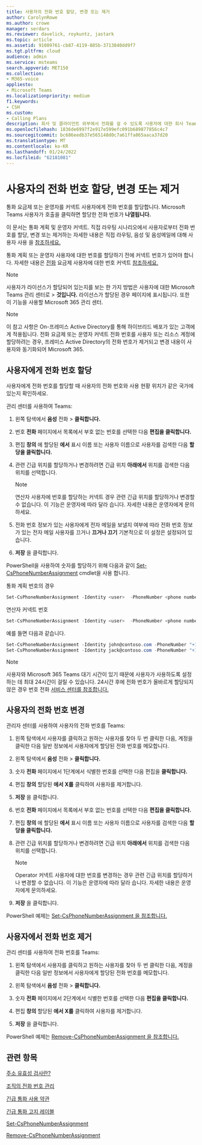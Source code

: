 ```yaml
---
title: 사용자의 전화 번호 할당, 변경 또는 제거
author: CarolynRowe
ms.author: crowe
manager: serdars
ms.reviewer: davelick, roykuntz, jastark
ms.topic: article
ms.assetid: 91089761-cb87-4119-885b-3713840dd9f7
ms.tgt.pltfrm: cloud
audience: admin
ms.service: msteams
search.appverid: MET150
ms.collection:
- M365-voice
appliesto:
- Microsoft Teams
ms.localizationpriority: medium
f1.keywords:
- CSH
ms.custom:
- Calling Plans
description: 회사 및 클라이언트 외부에서 전화를 걸 수 있도록 사용자에 대한 회사 Teams 전화 번호를 할당, 변경 또는 제거하는 방법에 대해 자세히 알아보습니다.
ms.openlocfilehash: 1836de6997f2e917e599efc091b689877856c4c7
ms.sourcegitcommit: bc686eedb37e565148d0c7a61ffa865aaca37d20
ms.translationtype: MT
ms.contentlocale: ko-KR
ms.lasthandoff: 01/24/2022
ms.locfileid: "62181081"
---
```

# <a name="assign-change-or-remove-a-phone-number-for-a-user"></a>사용자의 전화 번호 할당, 변경 또는 제거

통화 요금제 또는 운영자를 커넥트 사용자에게 전화 번호를 할당합니다. Microsoft Teams 사용자가 호출을 클릭하면 할당한 전화 번호가 **나열됩니다.** 

이 문서는 통화 계획 및 운영자 커넥트. 직접 라우팅 시나리오에서 사용자로부터 전화 번호를 할당, 변경 또는 제거하는 자세한 내용은 직접 라우팅, 음성 및 음성메일에 대해 사용자 사용 을 [참조하세요.](./direct-routing-enable-users.md)

통화 계획 또는 운영자 사용자에 대한 번호를 할당하기 전에 커넥트 번호가 있어야 합니다. 자세한 내용은 [전화](getting-phone-numbers-for-your-users.md) 요금제 사용자에 대한 번호 커넥트 [참조하세요.](operator-connect-configure.md#set-up-phone-numbers)

  
> [!NOTE]
> 사용자가 라이선스가 할당되어 있는지를 보는 한 가지 방법은 사용자에 대한 Microsoft Teams 관리 센터로 > **것입니다.** 라이선스가 할당된 경우 페이지에 표시됩니다.  또한 이 기능을 사용할 Microsoft 365 관리 센터.

> [!NOTE]
> 이 참고 사항은 On-프레미스 Active Directory를 통해 하이브리드 배포가 있는 고객에게 적용됩니다. 전화 요금제 또는 운영자 커넥트 전화 번호를 사용자 또는 리소스 계정에 할당하려는 경우, 프레미스 Active Directory의 전화 번호가 제거되고 변경 내용이 사용자와 동기화되어 Microsoft 365.
  
## <a name="assign-a-phone-number-to-a-user"></a>사용자에게 전화 번호 할당

사용자에게 전화 번호를 할당할 때 사용자의 전화 번호와 사용 현황 위치가 같은 국가에 있는지 확인하세요.

관리 센터를 사용하여 Teams:
    
1. 왼쪽 탐색에서 **음성** 전화  >  **클릭합니다.**

2. 번호 **전화** 페이지에서 목록에서 부호 없는 번호를 선택한 다음 **편집을 클릭합니다.**  

3. 편집 **창의** 에 할당된 **에서** 표시 이름 또는 사용자 이름으로 사용자를 검색한 다음 **할당을 클릭합니다.**

4. 관련 긴급 위치를 할당하거나 변경하려면 긴급 위치 **아래에서** 위치를 검색한 다음 위치를 선택합니다.

   > [!NOTE]
   > 연산자 사용자에 번호를 할당하는 커넥트 경우 관련 긴급 위치를 할당하거나 변경할 수 없습니다. 이 기능은 운영자에 따라 달라 습니다. 자세한 내용은 운영자에게 문의하세요.

5. 전화 번호 정보가 있는 사용자에게 전자 메일을 보낼지 여부에 따라 전화 번호 정보가 있는 전자 메일 사용자를 끄거나 **끄거나 끄기** 기본적으로 이 설정은 설정되어 있습니다. 

6. **저장** 을 클릭합니다.

PowerShell을 사용하여 숫자를 할당하기 위해 다음과 같이 [Set-CsPhoneNumberAssignment](/powershell/module/teams/set-csphonenumberassignment) cmdlet을 사용 합니다.

통화 계획 번호의 경우
```PowerShell
Set-CsPhoneNumberAssignment -Identity <user>  -PhoneNumber <phone number> -PhoneNumberType CallingPlan
```

연산자 커넥트 번호
```PowerShell
Set-CsPhoneNumberAssignment -Identity <user>  -PhoneNumber <phone number> -PhoneNumberType OperatorConnect
```

예를 들면 다음과 같습니다.

```PowerShell
Set-CsPhoneNumberAssignment -Identity john@contoso.com -PhoneNumber "+14255550101" -PhoneNumberType CallingPlan
Set-CsPhoneNumberAssignment -Identity jack@contoso.com -PhoneNumber "+14255550102" -PhoneNumberType OperatorConnect
```

> [!NOTE]
> 사용자와 Microsoft 365 Teams 대기 시간이 있기 때문에 사용자가 사용하도록 설정하는 데 최대 24시간이 걸릴 수 있습니다. 24시간 후에 전화 번호가 올바르게 할당되지 않은 경우 번호 전화 [서비스 센터를 참조합니다.](https://pstnsd.powerappsportals.com/) 

  
## <a name="change-a-phone-number-for-a-user"></a>사용자의 전화 번호 변경

관리자 센터를 사용하여 사용자의 전화 번호를 Teams:
    
1. 왼쪽 탐색에서 사용자를 클릭하고 원하는 사용자를 찾아 두 번 클릭한 다음, 계정을 클릭한 다음 일반 정보에서 사용자에게 할당된 전화 번호를 메모합니다. 

2. 왼쪽 탐색에서 **음성** 전화  >  **클릭합니다.**

3. 숫자 **전화** 페이지에서 1단계에서 식별한 번호를 선택한 다음 편집을 **클릭합니다.**  

4. 편집 **창의** 할당된 **에서** **X를** 클릭하여 사용자를 제거합니다.

5. **저장** 을 클릭합니다.

6. 번호 **전화** 페이지에서 목록에서 부호 없는 번호를 선택한 다음 **편집을 클릭합니다.**  

7. 편집 **창의** 에 할당된 **에서** 표시 이름 또는 사용자 이름으로 사용자를 검색한 다음 **할당을 클릭합니다.**

8. 관련 긴급 위치를 할당하거나 변경하려면 긴급 위치 **아래에서** 위치를 검색한 다음 위치를 선택합니다.

      > [!NOTE]
      > Operator 커넥트 사용자에 대한 번호를 변경하는 경우 관련 긴급 위치를 할당하거나 변경할 수 없습니다. 이 기능은 운영자에 따라 달라 습니다. 자세한 내용은 운영자에게 문의하세요.

9. **저장** 을 클릭합니다.

PowerShell 예제는 [Set-CsPhoneNumberAssignment 을 참조합니다.](/powershell/module/teams/set-csphonenumberassignment)

## <a name="remove-a-phone-number-from-a-user"></a>사용자에서 전화 번호 제거

관리 센터를 사용하여 전화 번호를 Teams:

1. 왼쪽 탐색에서 사용자를 클릭하고 원하는 사용자를 찾아 두 번 클릭한 다음, 계정을 클릭한 다음 일반 정보에서 사용자에게 할당된 전화 번호를 메모합니다. 

2. 왼쪽 탐색에서 **음성** 전화  >  **클릭합니다.**

3. 숫자 **전화** 페이지에서 2단계에서 식별한 번호를 선택한 다음 **편집을 클릭합니다.**  

4. 편집 **창의** 할당된 **에서** **X를** 클릭하여 사용자를 제거합니다.

5. **저장** 을 클릭합니다.

PowerShell 예제는 [Remove-CsPhoneNumberAssignment 을 참조합니다.](/powershell/module/teams/remove-csphonenumberassignment)

## <a name="related-topics"></a>관련 항목

[주소 유효성 검사란?](/skypeforbusiness/what-are-calling-plans-in-office-365/what-is-address-validation)

[조직의 전화 번호 관리](/microsoftteams/manage-phone-numbers-for-your-organization)

[긴급 통화 사용 약관](./emergency-calling-terms-and-conditions.md)

[긴급 통화 고지 레이블](https://github.com/MicrosoftDocs/OfficeDocs-SkypeForBusiness/blob/live/Teams/downloads/emergency-calling/emergency-calling-label-(en-us)-(v.1.0).zip?raw=true)

[Set-CsPhoneNumberAssignment](/powershell/module/teams/set-csphonenumberassignment)

[Remove-CsPhoneNumberAssignment](/powershell/module/teams/remove-csphonenumberassignment)

